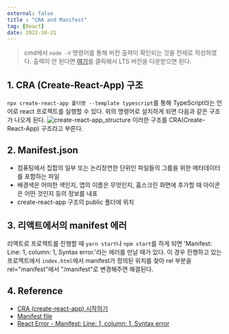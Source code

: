 ```yaml
---
external: false
title : "CRA and Manifest"
tag: [React]
date: 2022-10-21
---
```


> cmd에서 `node -V` 명령어를 통해 버전 출력이 확인되는 것을 전제로 작성하였다.
> 출력이 안 된다면 [여기](https://nodejs.org/en)를 클릭해서 LTS 버전을 다운받으면 된다.

## 1. CRA (Create-React-App) 구조

`npx create-react-app 폴더명 --template typescript`를 통해 TypeScript라는 언어로 react 프로젝트를 실행할 수 있다.
위의 명령어로 설치하게 되면 다음과 같은 구조가 나오게 된다.
![create-react-app_structure](/images/create-react-app_structure.png)
이러한 구조를 CRA(Create-React-App) 구조라고 부른다.

## 2. Manifest.json

- 컴퓨팅에서 집합의 일부 또는 논리정연한 단위인 파일들의 그룹을 위한 메타데이터를 포함하는 파일
- 배경색은 어떠한 색인지, 앱의 이름은 무엇인지, 홈스크린 화면에 추가할 때 아이콘은 어떤 것인지 등의 정보를 내포
- create-react-app 구조의 public 폴더에 위치

## 3. 리액트에서의 manifest 에러

리액트로 프로젝트를 진행할 때 `yarn start`나 `npm start`를 하게 되면 'Manifest: Line: 1, column: 1, Syntax error.'라는 에러를 만날 때가 있다.
이 경우 진행하고 있는 프로젝트에서 `index.html`에서 manifest가 정의된 위치를 찾아 rel 부분을 rel="manifest"에서 "/manifest"로 변경해주면 해결된다.

## 4. Reference

- [CRA (create-react-app) 시작하기](https://velog.io/@kwonh/React-CRA-create-react-app-%EC%8B%9C%EC%9E%91%ED%95%98%EA%B8%B0)
- [Manifest file](https://en.wikipedia.org/wiki/Manifest_file)
- [React Error - Manifest: Line: 1, column: 1, Syntax error](https://anerim.tistory.com/209)
